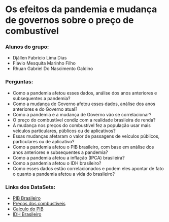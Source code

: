 # Os efeitos da pandemia e mudança de governos sobre o preço de combustível 

### Alunos do grupo: 
- Djállen Fabrício Lima Dias
- Flávio Mesquita Marinho Filho
- Rhuan Gabriel Do Nascimento Galdino

### Perguntas:
- Como a pandemia afetou esses dados, análise dos anos anteriores e subsequentes a pandemia?
- Como a mudança de Governo afetou esses dados, análise dos anos anteriores e do Governo atual?
- Como a pandemia e a mudança de Governo vão se correlacionar?
- O preço do combustível condiz com a realidade brasileira de renda?
- A mudança nos preços do combustível fez a população usar mais veículos particulares, públicos ou de aplicativos?
- Essas mudanças afetaram o valor de passagens de veículos públicos, particulares ou de aplicativo?
- Como a pandemia afetou o PIB brasileiro, com base em análise dos anos anteriores e subsequentes a pandemia?
- Como a pandemia afetou a inflação (IPCA) brasileira?
- Como a pandemia afetou o IDH brasileiro?
- Como esses dados estão correlacionados e podem eles apontar de fato o quanto a pandemia afetou a vida do brasileiro?

### Links dos DataSets:
- [PIB Brasileiro](https://www.ibge.gov.br/estatisticas/economicas/contas-nacionais/9300-contas-nacionais-trimestrais.html?=&t=series-historicas&utm_source=landing&utm_medium=explica&utm_campaign=pib#evolucao-taxa)
- [Preços dos combustíveis](https://www.kaggle.com/datasets/matheusfreitag/gas-prices-in-brazil)
- [Calculo do PIB](https://www.ibge.gov.br/explica/pib.php)
- [IDH Brasileiro](https://www.kaggle.com/datasets/fidelissauro/indice-desenvolviment-humano-brasil)

